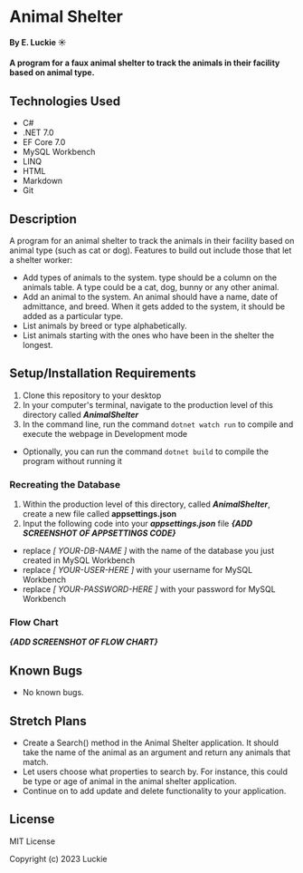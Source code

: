 # Animal Shelter

#### By E. Luckie ☀️

#### A program for a faux animal shelter to track the animals in their facility based on animal type. 

## Technologies Used

* C#
* .NET 7.0
* EF Core 7.0
* MySQL Workbench
* LINQ
* HTML
* Markdown
* Git

## Description

A program for an animal shelter to track the animals in their facility based on animal type (such as cat or dog). Features to build out include those that let a shelter worker:

* Add types of animals to the system. type should be a column on the animals table. A type could be a cat, dog, bunny or any other animal.
* Add an animal to the system. An animal should have a name, date of admittance, and breed. When it gets added to the system, it should be added as a particular type.
* List animals by breed or type alphabetically.
* List animals starting with the ones who have been in the shelter the longest.

## Setup/Installation Requirements

1. Clone this repository to your desktop
2. In your computer's terminal, navigate to the production level of this directory called _**AnimalShelter**_
3. In the command line, run the command ``dotnet watch run`` to compile and execute the webpage in Development mode
* Optionally, you can run the command ``dotnet build`` to compile the program without running it

### Recreating the Database
1. Within the production level of this directory, called _**AnimalShelter**_, create a new file called **appsettings.json**
2. Input the following code into your _**appsettings.json**_ file
_**{ADD SCREENSHOT OF APPSETTINGS CODE}**_
* replace _[ YOUR-DB-NAME ]_ with the name of the database you just created in MySQL Workbench
* replace _[ YOUR-USER-HERE ]_ with your username for MySQL Workbench
* replace _[ YOUR-PASSWORD-HERE ]_ with your password for MySQL Workbench

### Flow Chart
_**{ADD SCREENSHOT OF FLOW CHART}**_

## Known Bugs

* No known bugs.

## Stretch Plans
* Create a Search() method in the Animal Shelter application. It should take the name of the animal as an argument and return any animals that match.
* Let users choose what properties to search by. For instance, this could be type or age of animal in the animal shelter application.
* Continue on to add update and delete functionality to your application.

## License

MIT License

Copyright (c) 2023 Luckie